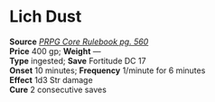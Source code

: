 # Lich Dust

**Source** [_PRPG Core Rulebook pg. 560_](http://paizo.com/pathfinderRPG/v5748btpy88yj)  
**Price** 400 gp; **Weight** —  
**Type** ingested; **Save** Fortitude DC 17  
**Onset** 10 minutes; **Frequency** 1/minute for 6 minutes  
**Effect** 1d3 Str damage  
**Cure** 2 consecutive saves